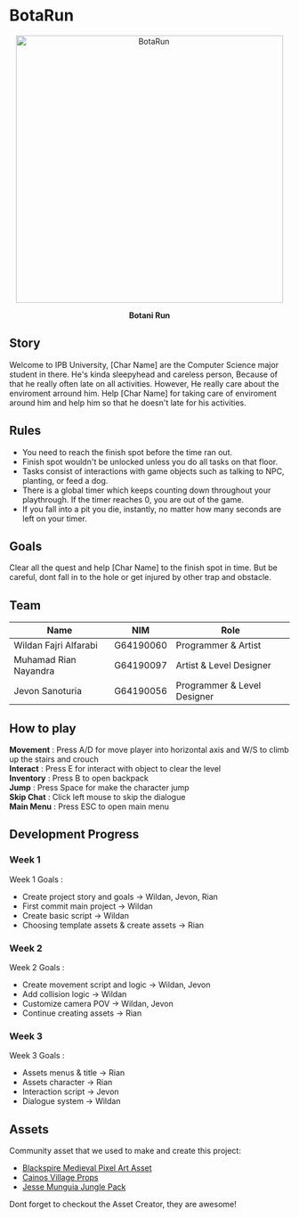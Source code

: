 # BotaRun
<p align="center">
  <img src="https://github.com/wildanfajri1alfarabi/BotaRun/blob/main/Assets/Title_Menu_Assets/Menu_Background_BotaRun_5.png" width="480" title="BotaRun">
</p>
<p align="center"><b>Botani Run</b></p>

## Story
Welcome to IPB University, [Char Name] are the Computer Science major student in there. He's kinda sleepyhead and careless person, Because of that he really often late on all activities. However, He really care about the enviroment arround him. Help [Char Name] for taking care of enviroment around him and help him so that he doesn't late for his activities.

## Rules
- You need to reach the finish spot before the time ran out.
- Finish spot wouldn't be unlocked unless you do all tasks on that floor.
- Tasks consist of interactions with game objects such as talking to NPC, planting, or feed a dog.
- There is a global timer which keeps counting down throughout your playthrough. If the timer reaches 0, you are out of the game.
- If you fall into a pit you die, instantly, no matter how many seconds are left on your timer.

## Goals
Clear all the quest and help [Char Name] to the finish spot in time. But be careful, dont fall in to the hole or get injured by other trap and obstacle.

## Team

|Name                  |NIM        | Role                        |
|----------------------|-----------|-----------------------------|
|Wildan Fajri Alfarabi | G64190060 | Programmer & Artist         |
|Muhamad Rian Nayandra | G64190097 | Artist & Level Designer     |
|Jevon Sanoturia       | G64190056 | Programmer & Level Designer |

## How to play

**Movement**    : Press A/D for move player into horizontal axis and W/S to climb up the stairs and crouch<br>
**Interact**    : Press E for interact with object to clear the level<br>
**Inventory**   : Press B to open backpack<br>
**Jump**        : Press Space for make the character jump<br>
**Skip Chat**   : Click left mouse to skip the dialogue<br>
**Main Menu**   : Press ESC to open main menu<br>

## Development Progress
### Week 1
Week 1 Goals :
* Create project story and goals -> Wildan, Jevon, Rian
* First commit main project -> Wildan
* Create basic script -> Wildan
* Choosing template assets & create assets -> Rian

### Week 2
Week 2 Goals :
* Create movement script and logic -> Wildan, Jevon
* Add collision logic -> Wildan
* Customize camera POV -> Wildan, Jevon
* Continue creating assets -> Rian

### Week 3
Week 3 Goals :
* Assets menus & title -> Rian
* Assets character     -> Rian
* Interaction script   -> Jevon
* Dialogue system        -> Wildan

## Assets
Community asset that we used to make and create this project:
* [Blackspire Medieval Pixel Art Asset](https://assetstore.unity.com/packages/2d/environments/medieval-pixel-art-asset-free-130131 "Medieval Pixel Art")
* [Cainos Village Props](https://assetstore.unity.com/packages/2d/environments/pixel-art-platformer-village-props-166114 "Village Props")
* [Jesse Munguia Jungle Pack](https://jesse-m.itch.io/jungle-pack "Jungle Pack")

Dont forget to checkout the Asset Creator, they are awesome!

